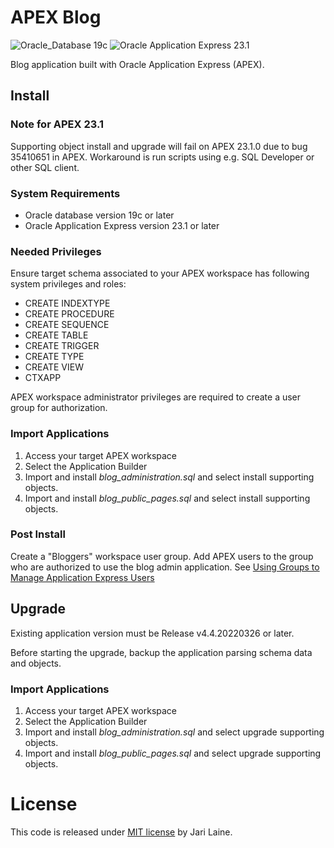 # APEX Blog
![Oracle_Database 19c](https://img.shields.io/badge/Oracle_Database-19c-red)
![Oracle Application Express 23.1](https://img.shields.io/badge/APEX-23.1-blue)


Blog application built with Oracle Application Express (APEX).

## Install

### Note for APEX 23.1
Supporting object install and upgrade will fail on APEX 23.1.0 due to bug 35410651 in APEX.
Workaround is run scripts using e.g. SQL Developer or other SQL client.

### System Requirements
* Oracle database version 19c or later
* Oracle Application Express version 23.1 or later

### Needed Privileges
Ensure target schema associated to your APEX workspace has following system privileges and roles:
* CREATE INDEXTYPE
* CREATE PROCEDURE
* CREATE SEQUENCE
* CREATE TABLE
* CREATE TRIGGER
* CREATE TYPE
* CREATE VIEW
* CTXAPP

APEX workspace administrator privileges are required to create a user group for authorization.

### Import Applications
1. Access your target APEX workspace
2. Select the Application Builder
3. Import and install *blog_administration.sql* and select install supporting objects.
4. Import and install *blog_public_pages.sql* and select install supporting objects.

### Post Install
Create a "Bloggers" workspace user group. Add APEX users to the group who are authorized to use the blog admin application. See [Using Groups to Manage Application Express Users](https://docs.oracle.com/en/database/oracle/apex/22.2/aeadm/managing-users-in-a-workspace.html#GUID-0FD7B406-8A83-40C0-A3E7-EF19BBDEA5A4)

## Upgrade
Existing application version must be Release v4.4.20220326 or later.

Before starting the upgrade, backup the application parsing schema data and objects.

### Import Applications
1. Access your target APEX workspace
2. Select the Application Builder
3. Import and install *blog_administration.sql* and select upgrade supporting objects.
4. Import and install *blog_public_pages.sql* and select upgrade supporting objects.

# License
This code is released under [MIT license](https://raw.githubusercontent.com/jariolaine/apex-blog/master/LICENSE.txt) by Jari Laine.
